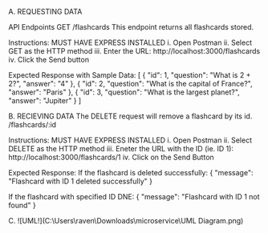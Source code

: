 A. REQUESTING DATA

API Endpoints
GET /flashcards
This endpoint returns all flashcards stored.

Instructions:
MUST HAVE EXPRESS INSTALLED
i. Open Postman 
ii. Select GET as the HTTP method
iii. Enter the URL: http://localhost:3000/flashcards
iv. Click the Send button

Expected Response with Sample Data:
[
  {
    "id": 1,
    "question": "What is 2 + 2?",
    "answer": "4"
  },
  {
    "id": 2,
    "question": "What is the capital of France?",
    "answer": "Paris"
  },
  {
    "id": 3,
    "question": "What is the largest planet?",
    "answer": "Jupiter"
  }
]

B. RECIEVING DATA
The DELETE request will remove a flashcard by its id.
/flashcards/:id

Instructions:
MUST HAVE EXPRESS INSTALLED
i. Open Postman
ii. Select DELETE as the HTTP method
iii. Eneter the URL with the ID (ie. ID 1): http://localhost:3000/flashcards/1
iv. Click on the Send Button

Expected Response:
If the flashcard is deleted successfully:
{
  "message": "Flashcard with ID 1 deleted successfully"
}

If the flashcard with specified ID DNE:
{
  "message": "Flashcard with ID 1 not found"
}

C.
![UML!](C:\Users\raven\Downloads\microservice\UML Diagram.png)
